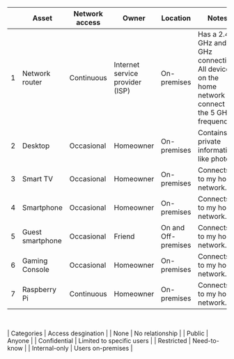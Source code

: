 |   | Asset            | Network access | Owner                           | Location            | Notes                                                                                               | Sensitivity   |
| - | ---------------- | -------------- | ------------------------------- | ------------------- | --------------------------------------------------------------------------------------------------- | ------------- |
| 1 | Network router   | Continuous     | Internet service provider (ISP) | On-premises         | Has a 2.4 GHz and 5 GHz connection. All devices on the home network connect to the 5 GHz frequency. | Confidential  |
| 2 | Desktop          | Occasional     | Homeowner                       | On-premises         | Contains private information, like photos.                                                          | Restricted    |
| 3 | Smart TV         | Occasional     | Homeowner                       | On-premises         | Connects to my home network.                                                                        | Restricted    |
| 4 | Smartphone       | Occasional     | Homeowner                       | On-premises         | Connects to my home network.                                                                        | Internal-only |
| 5 | Guest smartphone | Occasional     | Friend                          | On and Off-premises | Connects to my home network.                                                                        | Internal-only |
| 6 | Gaming Console   | Occasional     | Homeowner                       | On-premises         | Connects to my home network.                                                                        | Internal-only |
| 7 | Raspberry Pi     | Continuous     | Homeowner                       | On-premises         | Connects to my home network.                                                                        | Confidential  |

&nbsp;

| Categories    | Access desgination        |
| None          | No relationship           |
| Public        | Anyone                    |
| Confidential  | Limited to specific users |
| Restricted    | Need-to-know              |
| Internal-only | Users on-premises         |
